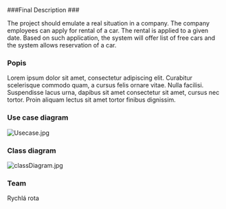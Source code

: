 ###Final Description ###

The project should emulate a real situation in a company. The company employees can apply for rental of a car. The rental is applied to a given date. Based on such application, the system will offer list of free cars and the system allows reservation of a car.

### Popis ###

Lorem ipsum dolor sit amet, consectetur adipiscing elit. Curabitur scelerisque commodo quam, a cursus felis ornare vitae. Nulla facilisi. Suspendisse lacus urna, dapibus sit amet consectetur sit amet, cursus nec tortor. Proin aliquam lectus sit amet tortor finibus dignissim.

### Use case diagram ###
![Usecase.jpg](https://bitbucket.org/repo/8op8qp/images/602775678-Usecase.jpg)

### Class diagram ###
![classDiagram.jpg](https://bytebucket.org/JayDee8/pa165-car-park/raw/ba1995ba6522e57e725f75f464cedb792be3eae3/res/classDiagram.jpg)


### Team ###
Rychlá rota